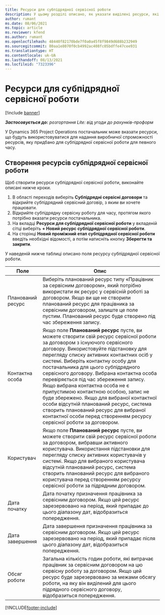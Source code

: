 ```yaml
---
title: Ресурси для субпідрядної сервісної роботи
description: У цьому розділі описано, як указати виділені ресурси, які надає постачальник для певної субпідрядної сервісної роботи на певний час.
author: rumant
ms.date: 08/06/2021
ms.topic: article
ms.reviewer: kfend
ms.author: rumant
ms.openlocfilehash: 48440f82170bde7f0a0a45f8f9849d688b232949
ms.sourcegitcommit: 80aa1e8070f0cb4992ac408fc05bdffe47cee931
ms.translationtype: HT
ms.contentlocale: uk-UA
ms.lasthandoff: 08/13/2021
ms.locfileid: "7323396"
---
```

# <a name="subcontract-line-resources"></a>Ресурси для субпідрядної сервісної роботи

[!include [banner](../../includes/dataverse-preview.md)]

_**Застосовується до:** розгортання Lite: від угоди до рахунків-проформ_

У Dynamics 365 Project Operations постачальник може вказати ресурси, що будуть використовуватися для надання виробничої спроможності ресурсів, яку придбано для субпідрядної сервісної роботи для певного часу.

## <a name="create-subcontract-line-resources"></a>Створення ресурсів субпідрядної сервісної роботи

Щоб створити ресурси субпідрядної сервісної роботи, виконайте описані нижче кроки.

1. В області переходів виберіть **Субпідрядні сервісні договори** та відкрийте субпідрядний сервісний договір, з яким ви хочете працювати.
2. Відкрийте субпідрядну сервісну роботу для часу, протягом якого потрібно вказати ресурси постачальника.
3. На вкладці **Ресурси для субпідрядної сервісної роботи** у вкладеній сітці виберіть **+ Новий ресурс субпідрядної сервісної роботи**.
4. На сторінці **Новий проміжний етап субпідрядної сервісної роботи** введіть необхідні відомості, а потім натисніть кнопку **Зберегти та закрити**.

У наведеній нижче таблиці описано поля ресурсу субпідрядної сервісної роботи.

| Поле |  Опис |
| ----- | ------------ |
| Планований ресурс | Виберіть планований ресурс типу «Працівник за сервісним договором», який потрібно використати як ресурс у сервісній роботі за договором. Якщо ви ще не створили планований ресурс для працівника за сервісним договором, залиште це поле пустим. Планований ресурс буде створено під час збереження запису.  |
| Контактна особа | Якщо поле **Планований ресурс** пусте, ви можете створити свій ресурс сервісної роботи за договором з існуючого сервісного договору. Використовуйте підстановку для перегляду списку активних контактних осіб у системі. Виберіть контактну особу для постачальника для цього субпідрядного сервісного договору. Вибрана контактна особа перевіряється під час збереження запису. Якщо вибрана контактна особа не є припустимою контактною особою, запис не буде збережено. Якщо для вибраної контактної особи відсутній планований ресурс, система створить планований ресурс для вибраної контактної особи перед створенням ресурсу сервісної роботи за договором. |
| Користувач | Якщо поле **Планований ресурс** пусте, ви можете створити свій ресурс сервісної роботи за договором, вибравши активного користувача. Використання підстановки для перегляду списку активних користувачів у системі. Якщо для вибраного користувача відсутній планований ресурс, система створить планований ресурс для вибраного користувача перед створенням ресурсу сервісної роботи за підрядним договором. |
| Дата початку | Дата початку призначення працівника за сервісним договором. Якщо цей ресурс зарезервовано на період, який припадає до цього діапазону дат, відобразиться попередження. |
| Дата завершення | Дата завершення призначення працівника за сервісним договором. Якщо цей ресурс зарезервовано на період, який припадає після цього діапазону дат, відобразиться попередження. |
| Обсяг роботи | Загальна кількість годин роботи, які витрачає працівник за сервісним договором на цю сервісну роботу за договором. Якщо цей ресурс буде зарезервовано за межами обсягу роботи, на яку він виділений для цього підрядного сервісного договору, відобразиться попередження. |


[!INCLUDE[footer-include](../../includes/footer-banner.md)]
